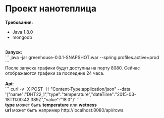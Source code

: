 Проект нанотеплица
==========================
<b>Требования:</b> <br/>
* Java 1.8.0 <br/>
* mongodb <br/>
<br/>
<b>Запуск:</b> <br/>
```
java -jar greenhouse-0.0.1-SNAPSHOT.war --spring.profiles.active=prod
``` <br/>
После запуска графики будут доступны на порту 8080. Сейчас отображаются графики за последние 24 часа.
<br/>
<br/>
<b>Api:</b> <br/>
```
curl -v -X POST -H "Content-Type:application/json" --data
'{"name":"DHT22_1","type":"temperature","dateTime":"2015-03-18T11:00:42.389Z","value":"18.0"}'
```<br/>
<b>type</b> может быть <b>temperature</b> или <b>wetness</b><br/>
<b>url</b> может быть например http://localhost:8080/api/rows
